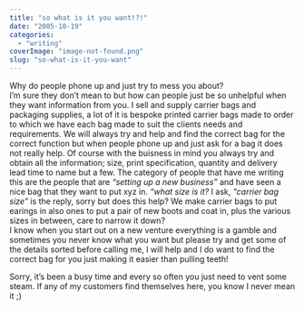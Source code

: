 ```yaml
---
title: "so what is it you want!?!"
date: "2005-10-19"
categories: 
  - "writing"
coverImage: "image-not-found.png"
slug: "so-what-is-it-you-want"
---
```


Why do people phone up and just try to mess you about?  
I’m sure they don’t mean to but how can people just be so unhelpful when they want information from you. I sell and supply carrier bags and packaging supplies, a lot of it is bespoke printed carrier bags made to order to which we have each bag made to suit the clients needs and requirements. We will always try and help and find the correct bag for the correct function but when people phone up and just ask for a bag it does not really help. Of course with the buisness in mind you always try and obtain all the information; size, print specification, quantity and delivery lead time to name but a few. The category of people that have me writing this are the people that are _“setting up a new business”_ and have seen a nice bag that they want to put xyz in. _“what size is it?_ I ask, _"carrier bag size”_ is the reply, sorry but does this help? We make carrier bags to put earings in also ones to put a pair of new boots and coat in, plus the various sizes in between, care to narrow it down?  
I know when you start out on a new venture everything is a gamble and sometimes you never know what you want but please try and get some of the details sorted before calling me, I will help and I do want to find the correct bag for you just making it easier than pulling teeth!

Sorry, it’s been a busy time and every so often you just need to vent some steam. If any of my customers find themselves here, you know I never mean it ;)
